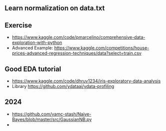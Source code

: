 ## Learn normalization on data.txt

## Exercise
- https://www.kaggle.com/code/pmarcelino/comprehensive-data-exploration-with-python
- Advanced Example: https://www.kaggle.com/competitions/house-prices-advanced-regression-techniques/data?select=train.csv

## Good EDA tutorial
- https://www.kaggle.com/code/dhruv1234/iris-exploratory-data-analysis
- Library https://github.com/ydataai/ydata-profiling

## 2024
- https://github.com/vamc-stash/Naive-Bayes/blob/master/src/GaussianNB.py
- 
